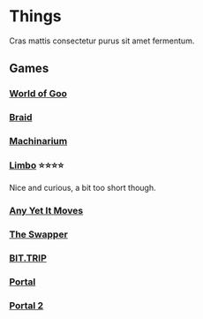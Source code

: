 Things
======

Cras mattis consectetur purus sit amet fermentum.


Games
-----


### [World of Goo](http://www.worldofgoo.com)


### [Braid](http://braid-game.com)


### [Machinarium](http://machinarium.net)


### [Limbo](http://limbogame.org) :star::star::star::star:

Nice and curious, a bit too short though.


### [Any Yet It Moves](http://www.andyetitmoves.net)


### [The Swapper](http://facepalmgames.com/the-swapper/)


### [BIT.TRIP](http://bittripgame.com)


### [Portal](http://www.valvesoftware.com/games/portal.html)


### [Portal 2](http://www.valvesoftware.com/games/portal2.html)

